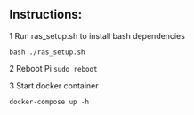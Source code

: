 ## Instructions:

1 Run ras_setup.sh to install bash dependencies

`bash ./ras_setup.sh`

2 Reboot Pi
`sudo reboot`

3 Start docker container

`docker-compose up -h`